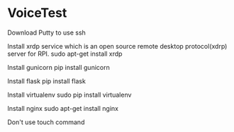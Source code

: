 # VoiceTest

Download Putty to use ssh

Install xrdp service which is an open source remote desktop protocol(xdrp) server for RPI.
sudo apt-get install xrdp


Install gunicorn
pip install gunicorn

Install flask
pip install flask

Install virtualenv
sudo pip install virtualenv

Install nginx
sudo apt-get install nginx

Don't use 
touch command
